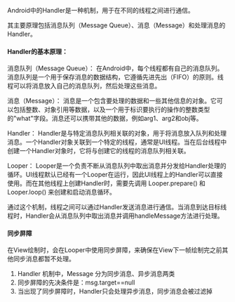 Android中的Handler是一种机制，用于在不同的线程之间进行通信。

其主要原理包括消息队列（Message Queue）、消息（Message）和处理消息的Handler。

#### Handler的基本原理：

消息队列（Message Queue）： 在Android中，每个线程都有自己的消息队列。消息队列是一个用于保存消息的数据结构，它遵循先进先出（FIFO）的原则。线程可以将消息放入自己的消息队列，然后处理这些消息。

消息（Message）： 消息是一个包含要处理的数据和一些其他信息的对象。它可以包括整数、对象引用等数据，以及一个用于标识要执行的操作的整数类型的"what"字段。消息还可以携带其他的数据，例如arg1、arg2和obj等。

Handler： Handler是与特定消息队列相关联的对象，用于将消息放入队列和处理消息。一个Handler对象关联到一个特定的线程，通常是UI线程。当在后台线程中创建一个Handler对象时，它将与创建它的线程的消息队列相关联。

Looper： Looper是一个负责不断从消息队列中取出消息并分发给Handler处理的循环。UI线程默认已经有一个Looper在运行，因此UI线程上的Handler可以直接使用。而在其他线程上创建Handler时，需要先调用 Looper.prepare() 和 Looper.loop() 来创建和启动消息循环。

通过这个机制，线程之间可以通过Handler发送消息进行通信。当消息到达目标线程时，Handler会从消息队列中取出消息并调用handleMessage方法进行处理。



#### 同步屏障

在View绘制时，会在Looper中使用同步屏障，来确保在View下一帧绘制完之前其他同步消息都暂不处理。

1. Handler 机制中，Message 分为同步消息、异步消息两类
2. 同步屏障的先决条件是：msg.target==null
3. 当出现了同步屏障时，Handler只会处理异步消息，同步消息会被过滤掉
